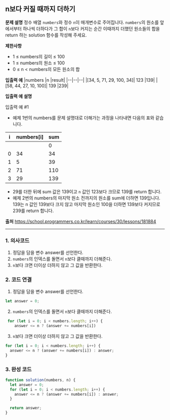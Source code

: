 ## n보다 커질 때까지 더하기

**문제 설명**
정수 배열 `numbers`와 정수 `n`이 매개변수로 주어집니다. `numbers`의 원소를 앞에서부터 하나씩 더하다가 그 합이 `n`보다 커지는 순간 이때까지 더했던 원소들의 합을 return 하는 solution 함수를 작성해 주세요.

**제한사항**

- 1 ≤ numbers의 길이 ≤ 100
- 1 ≤ numbers의 원소 ≤ 100
- 0 ≤ n < numbers의 모든 원소의 합

**입출력 예**
|numbers |n |result|
|--|--|--|
|[34, 5, 71, 29, 100, 34]| 123 |139|
|[58, 44, 27, 10, 100]| 139 |239|

**입출력 예 설명**

입출력 예 #1

- 예제 1번의 numbers를 문제 설명대로 더해가는 과정을 나타내면 다음의 표와 같습니다.

| i   | numbers[i] | sum |
| --- | ---------- | --- |
|     |            | 0   |
| 0   | 34         | 34  |
| 1   | 5          | 39  |
| 2   | 71         | 110 |
| 3   | 29         | 139 |

- 29를 더한 뒤에 sum 값은 139이고 `n` 값인 123보다 크므로 139를 return 합니다.
- 예제 2번의 numbers의 마지막 원소 전까지의 원소를 sum에 더하면 139입니다. 139는 n 값인 139보다 크지 않고 마지막 원소인 100을 더하면 139보다 커지므로 239를 return 합니다.

**출처**
https://school.programmers.co.kr/learn/courses/30/lessons/181884

---

### 1. 의사코드

1. 정답을 담을 변수 answer를 선언한다.
2. `numbers`의 인덱스를 돌면서 `n`보다 클때까지 더해준다.
3. `n`보다 크면 더이상 더하지 않고 그 값을 반환한다.

### 2. 코드 연결

1. 정답을 담을 변수 answer를 선언한다.

```javascript
let answer = 0;
```

2. `numbers`의 인덱스를 돌면서 `n`보다 클때까지 더해준다.

```javascript
 for (let i = 0; i < numbers.length; i++) {
    answer <= n ? (answer += numbers[i])
```

3. `n`보다 크면 더이상 더하지 않고 그 값을 반환한다.

```javascript
for (let i = 0; i < numbers.length; i++) {
  answer <= n ? (answer += numbers[i]) : answer;
}
```

### 3. 완성 코드

```javascript
function solution(numbers, n) {
  let answer = 0;
  for (let i = 0; i < numbers.length; i++) {
    answer <= n ? (answer += numbers[i]) : answer;
  }

  return answer;
}
```
